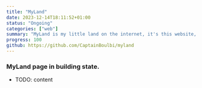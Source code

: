 ```yaml
---
title: "MyLand"
date: 2023-12-14T18:11:52+01:00
status: "Ongoing"
categories: ["web"]
summary: "MyLand is my little land on the internet, it's this website, built with the hugo framework"
progress: 100
github: https://github.com/CaptainBoulbi/myland
---
```


### MyLand page in building state.

- TODO: content
